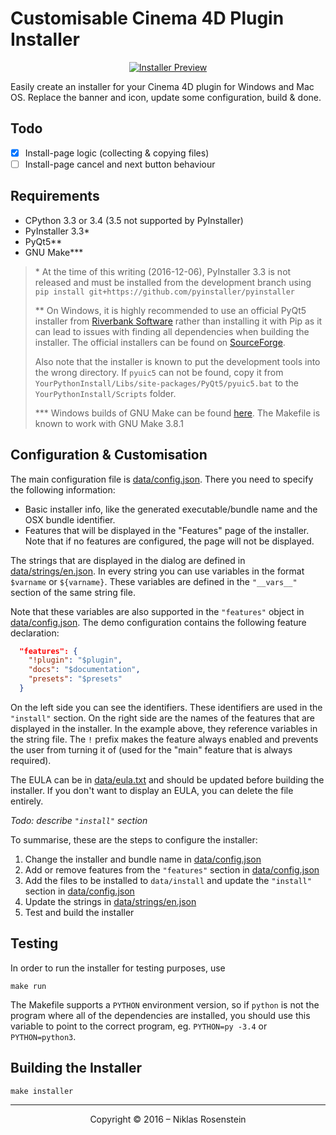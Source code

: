 # Customisable Cinema 4D Plugin Installer

<p align="center">
  <a title="Go to the video" href="http://i.imgur.com/kIHBFmq.mp4">
    <img alt="Installer Preview" src="http://i.imgur.com/jwzZKsU.png"/>
  </a>
</p>

Easily create an installer for your Cinema 4D plugin for Windows and Mac OS.
Replace the banner and icon, update some configuration, build & done.

## Todo

- [x] Install-page logic (collecting & copying files)
- [ ] Install-page cancel and next button behaviour

## Requirements

- CPython 3.3 or 3.4 (3.5 not supported by PyInstaller)
- PyInstaller 3.3\*
- PyQt5\*\*
- GNU Make\*\*\*

> \* At the time of this writing (2016-12-06), PyInstaller 3.3 is not released
> and must be installed from the development branch using
> `pip install git+https://github.com/pyinstaller/pyinstaller`
>
> \*\* On Windows, it is highly recommended to use an official PyQt5 installer
> from [Riverbank Software](https://www.riverbankcomputing.com/) rather than
> installing it with Pip as it can lead to issues with finding all dependencies
> when building the installer. The official installers can be found on
> [SourceForge](https://sourceforge.net/projects/pyqt/files/PyQt5/).
>
> Also note that the installer is known to put the development tools into
> the wrong directory. If `pyuic5` can not be found, copy it from
> `YourPythonInstall/Libs/site-packages/PyQt5/pyuic5.bat` to the
> `YourPythonInstall/Scripts` folder.
>
> \*\*\* Windows builds of GNU Make can be found [here](http://gnuwin32.sourceforge.net/packages/make.htm).
> The Makefile is known to work with GNU Make 3.8.1

## Configuration & Customisation

The main configuration file is [data/config.json](data/config.json). There
you need to specify the following information:

- Basic installer info, like the generated executable/bundle name and the
  OSX bundle identifier.
- Features that will be displayed in the "Features" page of the installer.
  Note that if no features are configured, the page will not be displayed.

The strings that are displayed in the dialog are defined in
[data/strings/en.json]. In every string you can use variables in the format
`$varname` or `${varname}`. These variables are defined in the `"__vars__"`
section of the same string file.

Note that these variables are also supported in the `"features"` object
in [data/config.json]. The demo configuration contains the following feature
declaration:

```json
  "features": {
    "!plugin": "$plugin",
    "docs": "$documentation",
    "presets": "$presets"
  }
```

On the left side you can see the identifiers. These identifiers are used
in the `"install"` section. On the right side are the names of the features
that are displayed in the installer. In the example above, they reference
variables in the string file. The `!` prefix makes the feature always enabled
and prevents the user from turning it of (used for the "main" feature that
is always required).

The EULA can be in [data/eula.txt] and should be updated before building the
installer. If you don't want to display an EULA, you can delete the file
entirely.

*Todo: describe `"install"` section*

To summarise, these are the steps to configure the installer:

1. Change the installer and bundle name in [data/config.json]
2. Add or remove features from the `"features"` section in [data/config.json]
3. Add the files to be installed to `data/install` and update the `"install"`
   section in [data/config.json]
4. Update the strings in [data/strings/en.json]
5. Test and build the installer

[data/config.json]: data/config.json
[data/eula.txt]: data/config.json
[data/strings/en.json]: data/strings/en.json

## Testing

In order to run the installer for testing purposes, use

    make run

The Makefile supports a `PYTHON` environment version, so if `python` is not
the program where all of the dependencies are installed, you should use this
variable to point to the correct program, eg. `PYTHON=py -3.4` or
`PYTHON=python3`.

## Building the Installer

    make installer

---

<p align="center">Copyright &copy; 2016 &ndash; Niklas Rosenstein</p>

